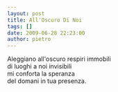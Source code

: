```yaml
---
layout: post
title: All'Oscuro Di Noi
tags: []
date: 2009-06-28 22:23:00
author: pietro
---
```

Aleggiano all'oscuro respiri immobili<br/>di luoghi a noi invisibili<br/>mi conforta la speranza<br/>del domani in tua presenza.
